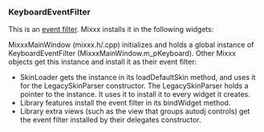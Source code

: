 ### KeyboardEventFilter

This is an [event
filter](http://doc.qt.io/qt-4.8/eventsandfilters.html). Mixxx installs
it in the following widgets:

MixxxMainWindow (mixxx.h/.cpp) initializes and holds a global instance
of KeyboardEventFilter (MixxxMainWindow.m\_pKeyboard). Other Mixxx
objects get this instance and install it as their event filter:

  - SkinLoader gets the instance in its loadDefaultSkin method, and uses
    it for the LegacySkinParser constructor. The LegacySkinParser holds
    a pointer to the instance. It uses it to install it to every widget
    it creates.
  - Library features install the event filter in its bindWidget method.
  - Library extra views (such as the view that groups autodj controls)
    get the event filter installed by their delegates constructor.
